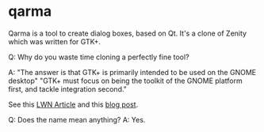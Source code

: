 qarma
=====

Qarma is a tool to create dialog boxes, based on Qt.
It's a clone of Zenity which was written for GTK+.


Q: Why do you waste time cloning a perfectly fine tool?

A:
"The answer is that GTK+ is primarily intended to be used on the GNOME desktop"
"GTK+ must focus on being the toolkit of the GNOME platform first, and tackle integration second."

See this [LWN Article](https://lwn.net/Articles/562856/) and this [blog post](http://blogs.gnome.org/mclasen/2014/03/21/dialogs-in-gtk-3-12/).

Q: Does the name mean anything?
A: Yes.
